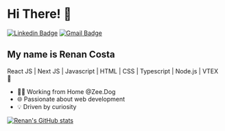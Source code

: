 <h1>Hi There! 👋</h1>

[![Linkedin Badge](https://img.shields.io/badge/-LinkedIn-1233cc?style=flat-square&logo=Linkedin&logoColor=white&link=https://www.linkedin.com/in/renan-henrique-540314166/)](https://www.linkedin.com/in/renan-henrique-540314166/)
[![Gmail Badge](https://img.shields.io/badge/-renanh3l@gmail.com-1233cc?style=flat-square&logo=Gmail&logoColor=white&link=mailto:renanh3l@gmail.com)](mailto:renanh3l@gmail.com)

## My name is Renan Costa
React JS | Next JS | Javascript | HTML | CSS | Typescript | Node.js | VTEX 🚀
- 👩‍💻 Working from Home @Zee.Dog
- 🌐 Passionate about web development
- 💡 Driven by curiosity

<div align="left">
  
[![Renan's GitHub stats](https://github-readme-stats.vercel.app/api?username=RenanHCosta)](https://github.com/anuraghazra/github-readme-stats)

</div>
